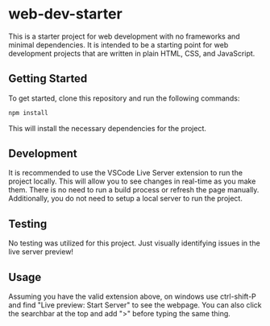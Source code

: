# web-dev-starter

This is a starter project for web development with no frameworks and minimal
dependencies. It is intended to be a starting point for web development projects
that are written in plain HTML, CSS, and JavaScript.

## Getting Started

To get started, clone this repository and run the following commands:

```bash
npm install
```
This will install the necessary dependencies for the project.

## Development

It is recommended to use the VSCode Live Server extension to run the project
locally. This will allow you to see changes in real-time as you make them. There
is no need to run a build process or refresh the page manually. Additionally,
you do not need to setup a local server to run the project.

## Testing

No testing was utilized for this project. Just visually identifying issues in the live server preview!


## Usage
Assuming you have the valid extension above, on windows use ctrl-shift-P and find "Live preview: Start Server" to see the webpage. You can also click the searchbar at the top and add ">" before typing the same thing.